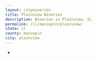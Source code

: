 ```yaml
---
layout: citywineries
title: Plainview Wineries
description: Wineries in Plainview, IL
permalink: /il/macoupin/plainview/
state: il
county: macoupin
city: plainview
---
```

-
